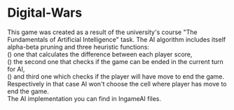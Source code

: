 # Digital-Wars
This game was created as a result of the university's course "The Fundamentals of Artificial Intelligence" task.
The AI algorithm includes itself alpha-beta pruning and three heuristic functions: <br />
() one that calculates the difference between each player score, <br />
() the second one that checks if the game can be ended in the current turn for AI, <br />
() and third one which checks if the player will have move to end the game. Respectively in that case AI won't choose the cell where player has move to end the game. <br />
The AI implementation you can find in IngameAI files.
